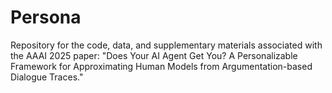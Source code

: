 # Persona
Repository for the code, data, and supplementary materials associated with the AAAI 2025 paper: "Does Your AI Agent Get You? A Personalizable Framework for Approximating Human Models from Argumentation-based Dialogue Traces."
